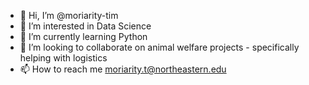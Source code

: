 - 👋 Hi, I’m @moriarity-tim
- 👀 I’m interested in Data Science 
- 🌱 I’m currently learning Python
- 💞️ I’m looking to collaborate on animal welfare projects - specifically helping with logistics
- 📫 How to reach me moriarity.t@northeastern.edu 
